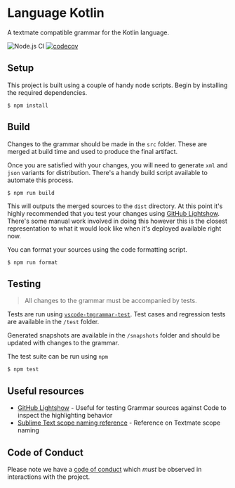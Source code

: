 # Language Kotlin

A textmate compatible grammar for the Kotlin language.

![Node.js CI](https://github.com/nishtahir/language-kotlin/workflows/Node.js%20CI/badge.svg?branch=master)
[![codecov](https://codecov.io/gh/nishtahir/language-kotlin/branch/master/graph/badge.svg)](https://codecov.io/gh/nishtahir/language-kotlin)

## Setup

This project is built using a couple of handy node scripts. Begin by installing the
required dependencies.

```
$ npm install
```

## Build

Changes to the grammar should be made in the `src` folder. These are merged at build 
time and used to produce the final artifact.

Once you are satisfied with your changes, you will need to generate 
`xml` and `json` variants for distribution. 
There's a handy build script available to automate this process.

```
$ npm run build
```

This will outputs the merged sources to the `dist` directory. At this point
it's highly recommended that you test your changes using [GitHub Lightshow](https://github-lightshow.herokuapp.com/). There's some manual work involved in doing this however this is the closest
representation to what it would look like when it's deployed available right now.

You can format your sources using the code formatting script.

```
$ npm run format
```

## Testing

> All changes to the grammar must be accompanied by tests.

Tests are run using [`vscode-tmgrammar-test`](https://github.com/PanAeon/vscode-tmgrammar-test). 
Test cases and regression tests are available in the `/test` folder.

Generated snapshots are available in the `/snapshots` folder and should be updated with changes
to the grammar.

The test suite can be run using `npm`

```
$ npm test
```

## Useful resources

* [GitHub Lightshow](https://github-lightshow.herokuapp.com/) - Useful for testing Grammar sources against Code to inspect the highlighting behavior
* [Sublime Text scope naming reference](https://www.sublimetext.com/docs/3/scope_naming.html) - Reference on Textmate scope naming


## Code of Conduct

Please note we have a [code of conduct](./CODE_OF_CONDUCT.md) which _must_ be observed in interactions with the project.
